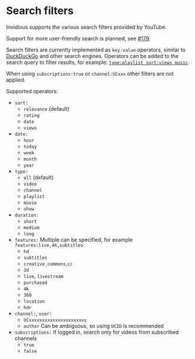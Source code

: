 # Search filters

Invidious supports the various search filters provided by YouTube.

Support for more user-friendly search is planned, see [#179](https://github.com/iv-org/invidious/issues/179).

Search filters are currently implemented as `key:value` operators, similar to [DuckDuckGo](https://help.duckduckgo.com/duckduckgo-help-pages/results/syntax/) and other search engines. Operators can be added to the search query to filter results, for example: [`type:playlist sort:views music`](https://invidio.us/search?q=type%3Aplaylist+sort%3Adate+music).

When using `subscriptions:true` or `channel:UCxxx` other filters are not applied.

Supported operators:

- `sort:`
  - `relevance` (default)
  - `rating`
  - `date`
  - `views`
- `date:`
  - `hour`
  - `today`
  - `week`
  - `month`
  - `year`
- `type:`
  - `all` (default)
  - `video`
  - `channel`
  - `playlist`
  - `movie`
  - `show`
- `duration:`
  - `short`
  - `medium`
  - `long`
- `features:` Multiple can be specified, for example `features:live,4k,subtitles`
  - `hd`
  - `subtitles`
  - `creative_commons`,`cc`
  - `3d`
  - `live`, `livestream`
  - `purchased`
  - `4k`
  - `360`
  - `location`
  - `hdr`
- `channel:`, `user:`
  - `UCxxxxxxxxxxxxxxxxxxxxxx`
  - `author` Can be ambiguous, so using `UCID` is recommended
- `subscriptions:` If logged in, search only for videos from subscribed channels
  - `true`
  - `false`
